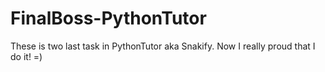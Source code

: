 # FinalBoss-PythonTutor
These is two last task in PythonTutor aka Snakify. Now I really proud that I do it! =)
